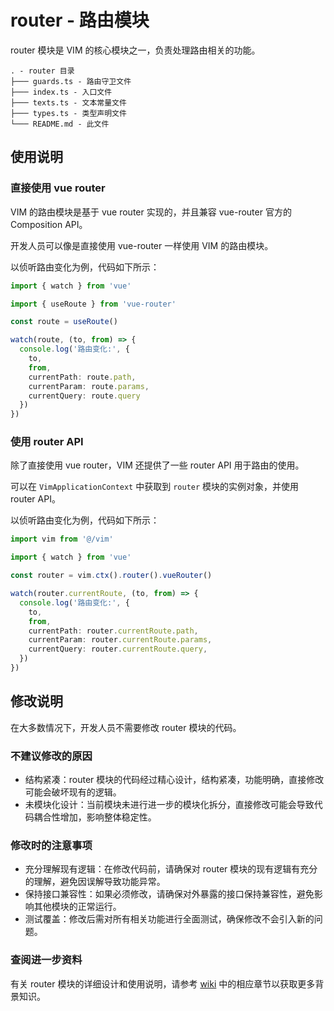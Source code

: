 # router - 路由模块

router 模块是 VIM 的核心模块之一，负责处理路由相关的功能。

```
. - router 目录
├─── guards.ts - 路由守卫文件
├─── index.ts - 入口文件
├─── texts.ts - 文本常量文件
├─── types.ts - 类型声明文件
└─── README.md - 此文件
```

## 使用说明

### 直接使用 vue router

VIM 的路由模块是基于 vue router 实现的，并且兼容 vue-router 官方的 Composition API。

开发人员可以像是直接使用 vue-router 一样使用 VIM 的路由模块。

以侦听路由变化为例，代码如下所示：

```ts
import { watch } from 'vue'

import { useRoute } from 'vue-router'

const route = useRoute()

watch(route, (to, from) => {
  console.log('路由变化:', {
    to,
    from,
    currentPath: route.path,
    currentParam: route.params,
    currentQuery: route.query
  })
})
```

### 使用 router API

除了直接使用 vue router，VIM 还提供了一些 router API 用于路由的使用。

可以在 `VimApplicationContext` 中获取到 `router` 模块的实例对象，并使用 router API。

以侦听路由变化为例，代码如下所示：

```ts
import vim from '@/vim'

import { watch } from 'vue'

const router = vim.ctx().router().vueRouter()

watch(router.currentRoute, (to, from) => {
  console.log('路由变化:', {
    to,
    from,
    currentPath: router.currentRoute.path,
    currentParam: router.currentRoute.params,
    currentQuery: router.currentRoute.query,
  })
})
```

## 修改说明

在大多数情况下，开发人员不需要修改 router 模块的代码。

### 不建议修改的原因

- 结构紧凑：router 模块的代码经过精心设计，结构紧凑，功能明确，直接修改可能会破坏现有的逻辑。
- 未模块化设计：当前模块未进行进一步的模块化拆分，直接修改可能会导致代码耦合性增加，影响整体稳定性。

### 修改时的注意事项

- 充分理解现有逻辑：在修改代码前，请确保对 router 模块的现有逻辑有充分的理解，避免因误解导致功能异常。
- 保持接口兼容性：如果必须修改，请确保对外暴露的接口保持兼容性，避免影响其他模块的正常运行。
- 测试覆盖：修改后需对所有相关功能进行全面测试，确保修改不会引入新的问题。

### 查阅进一步资料

有关 router 模块的详细设计和使用说明，请参考 [wiki](../../../../../docs/wiki/README.md) 中的相应章节以获取更多背景知识。
